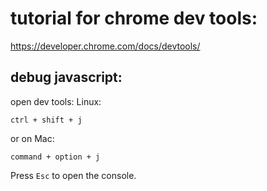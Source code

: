 # tutorial for chrome dev tools:

https://developer.chrome.com/docs/devtools/

## debug javascript:

open dev tools:
Linux:
```
ctrl + shift + j
```
or on Mac:
```
command + option + j
```

Press `Esc` to open the console.




